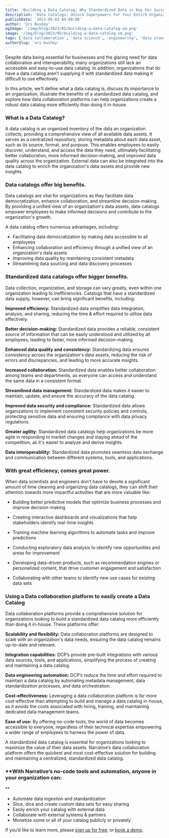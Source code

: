 ```yaml
---
title: 'Building a Data Catalog: Why Standardized Data is Key For Success'
description: 'Data Catalogs: Unlock Superpowers For Your Entire Organization'
publishDate: '2023-05-03 04:00:00'
author: 'Uri Bushey'
ogImage: '/img/blog/2023/05/building-a-data-catalog-sm.png'
image: '/img/blog/2023/05/building-a-data-catalog-sm.png'
tags: ['data collaboration', 'data science', 'engineering', 'data standardization']
authorSlug: 'uri-bushey'
---
```

Despite data being essential for businesses and the glaring need for data collaboration and interoperability, many organizations still lack an accessible and easy-to-use data catalog. In addition, organizations that do have a data catalog aren’t supplying it with standardized data making it difficult to use effectively.

In this article, we’ll define what a data catalog is, discuss its importance to an organization, illustrate the benefits of a standardized data catalog, and explore how data collaboration platforms can help organizations create a robust data catalog more efficiently than doing it in-house.  
  

### **What is a Data Catalog?**

A data catalog is an organized inventory of the data an organization collects, providing a comprehensive view of all available data assets. It serves as a centralized repository, storing metadata about each data asset, such as its source, format, and purpose. This enables employees to easily discover, understand, and access the data they need, ultimately facilitating better collaboration, more informed decision-making, and improved data quality across the organization. External data can also be integrated into the data catalog to enrich the organization's data assets and provide new insights.  
  

### **Data catalogs offer big benefits.**

Data catalogs are vital for organizations as they facilitate data democratization, enhance collaboration, and streamline decision-making. By providing a unified view of an organization's data assets, data catalogs empower employees to make informed decisions and contribute to the organization's growth.

A data catalog offers numerous advantages, including:

*   Facilitating data democratization by making data accessible to all employees
*   Enhancing collaboration and efficiency through a unified view of an organization's data assets
*   Improving data quality by maintaining consistent metadata
*   Streamlining data sourcing and data discovery processes  
      
    

### **Standardized data catalogs offer bigger benefits.**

Data collection, organization, and storage can vary greatly, even within one organization leading to inefficiencies. Catalogs that have a standardized data supply, however, can bring significant benefits, including:  
  
**Improved efficiency:** Standardized data simplifies data integration, analysis, and sharing, reducing the time & effort required to utilize data effectively.

**Better decision-making:** Standardized data provides a reliable, consistent source of information that can be easily understood and utilized by all employees, leading to faster, more informed decision-making.

**Enhanced data quality and consistency:** Standardizing data ensures consistency across the organization's data assets, reducing the risk of errors and discrepancies, and leading to more accurate insights.

**Increased collaboration:** Standardized data enables better collaboration among teams and departments, as everyone can access and understand the same data in a consistent format.

**Streamlined data management:** Standardized data makes it easier to maintain, update, and ensure the accuracy of the data catalog.

**Improved data security and compliance:** Standardized data allows organizations to implement consistent security policies and controls, protecting sensitive data and ensuring compliance with data privacy regulations.

**Greater agility:** Standardized data catalogs help organizations be more agile in responding to market changes and staying ahead of the competition, as it's easier to analyze and derive insights.  
  
**Data interoperability:** Standardized data promotes seamless data exchange and communication between different systems, tools, and applications.  
  

### **With great efficiency, comes great power.**

When data scientists and engineers don't have to devote a significant amount of time cleaning and organizing data catalogs, they can shift their attention towards more impactful activities that are more valuable like:

*   Building better predictive models that optimize business processes and improve decision-making  
      
    
*   Creating interactive dashboards and visualizations that help stakeholders identify real-time insights  
      
    
*   Training machine learning algorithms to automate tasks and improve predictions  
      
    
*   Conducting exploratory data analysis to identify new opportunities and areas for improvement  
      
    
*   Developing data-driven products, such as recommendation engines or personalized content, that drive customer engagement and satisfaction  
      
    
*   Collaborating with other teams to identify new use cases for existing data sets  
      
    

### **Using a Data collaboration platform to easily create a Data Catalog**

Data collaboration platforms provide a comprehensive solution for organizations looking to build a standardized data catalog more efficiently than doing it in-house. These platforms offer:  
  
**Scalability and flexibility:** Data collaboration platforms are designed to scale with an organization's data needs, ensuring the data catalog remains up-to-date and relevant.

**Integration capabilities:** DCP’s provide pre-built integrations with various data sources, tools, and applications, simplifying the process of creating and maintaining a data catalog.

**Data engineering automation:** DCP’s reduce the time and effort required to maintain a data catalog by automating metadata management, data standardization processes, and data orchestration.

**Cost-effectiveness:** Leveraging a data collaboration platform is far more cost-effective than attempting to build and manage a data catalog in-house, as it avoids the costs associated with hiring, training, and maintaining dedicated data management teams.  
  
**Ease of use:** By offering no-code tools, the world of data becomes accessible to everyone, regardless of their technical expertise empowering a wider range of employees to harness the power of data.

A standardized data catalog is essential for organizations looking to maximize the value of their data assets. Narrative’s data collaboration platform offers the quickest and most cost-effective solution for building and maintaining a centralized, standardized data catalog.  
  

### **With Narrative’s no-code tools and automation, anyone in your organization can:  
**

*   Automate data ingestion and standardization
*   Slice, dice and create custom data sets for easy sharing
*   Easily enrich your catalog with external data
*   Collaborate with external systems & partners
*   Monetize some or all of your catalog publicly or privately

If you’d like to learn more, please [sign up for free](https://app.narrative.io/), or [book a demo](https://www.narrative.io/demo?hsCtaTracking=a1ee19c7-1896-4e56-849d-4d0f4cff4e0f%7C6e4b6d5a-4111-415e-93ce-b814da611e8a).
